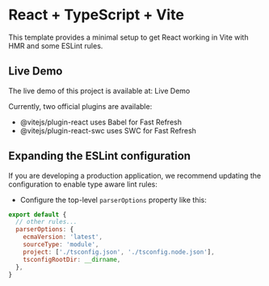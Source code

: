 # React + TypeScript + Vite

This template provides a minimal setup to get React working in Vite with HMR and some ESLint rules.

## Live Demo

The live demo of this project is available at: Live Demo

Currently, two official plugins are available:

- @vitejs/plugin-react uses Babel for Fast Refresh
- @vitejs/plugin-react-swc uses SWC for Fast Refresh

## Expanding the ESLint configuration

If you are developing a production application, we recommend updating the configuration to enable type aware lint rules:

- Configure the top-level `parserOptions` property like this:

```js
export default {
  // other rules...
  parserOptions: {
    ecmaVersion: 'latest',
    sourceType: 'module',
    project: ['./tsconfig.json', './tsconfig.node.json'],
    tsconfigRootDir: __dirname,
  },
}
